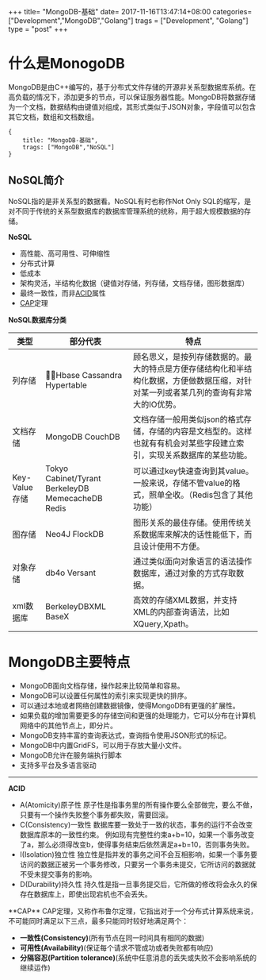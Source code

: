 +++
title= "MongoDB-基础"
date= 2017-11-16T13:47:14+08:00
categories= ["Development","MongoDB","Golang"]
trags = ["Development", "Golang"]
type = "post"
+++

# 什么是MonogoDB

MongoDB是由C++编写的，基于分布式文件存储的开源非关系型数据库系统。在高负载的情况下，添加更多的节点，可以保证服务器性能。MongoDB将数据存储为一个文档，数据结构由键值对组成，其形式类似于JSON对象，字段值可以包含其它文档，数组和文档数组。

    {
        title: "MongoDB-基础", 
        trags: ["MongoDB","NoSQL"]
    }

## NoSQL简介

NoSQL指的是非关系型的数据看。NoSQL有时也称作Not Only SQL的缩写，是对不同于传统的关系型数据库的数据库管理系统的统称，用于超大规模数据的存储。

**NoSQL**

* 高性能、高可用性、可伸缩性
* 分布式计算
* 低成本
* 架构灵活，半结构化数据（键值对存储，列存储，文档存储，图形数据库）
* 最终一致性，而非[ACID](#ACID)属性
* [CAP](#CAP)定理

**NoSQL数据库分类**

|类型     |部分代表   |   特点|
|--------|----------|-------|
|列存储    |Hbase Cassandra Hypertable   |顾名思义，是按列存储数据的。最大的特点是方便存储结构化和半结构化数据，方便做数据压缩，对针对某一列或者某几列的查询有非常大的IO优势。|
|文档存储   |MongoDB CouchDB    |文档存储一般用类似json的格式存储，存储的内容是文档型的。这样也就有有机会对某些字段建立索引，实现关系数据库的某些功能。|
|Key-Value存储    |Tokyo Cabinet/Tyrant BerkeleyDB MemecacheDB Redis  |可以通过key快速查询到其value。一般来说，存储不管value的格式，照单全收。（Redis包含了其他功能）|
|图存储    |Neo4J FlockDB  |图形关系的最佳存储。使用传统关系数据库来解决的话性能低下，而且设计使用不方便。|
|对象存储   |db4o Versant   |通过类似面向对象语言的语法操作数据库，通过对象的方式存取数据。|
|xml数据库 |BerkeleyDBXML BaseX    |高效的存储XML数据，并支持XML的内部查询语法，比如XQuery,Xpath。|


# MongoDB主要特点

* MongoDB面向文档存储，操作起来比较简单和容易。
* MongoDB可以设置任何属性的索引来实现更快的排序。
* 可以通过本地或者网络创建数据镜像，使得MongoDB有更强的扩展性。
* 如果负载的增加需要更多的存储空间和更强的处理能力，它可以分布在计算机网络中的其他节点上，即分片。
* MongoDB支持丰富的查询表达式，查询指令使用JSON形式的标记。
* MongoDB中内置GridFS，可以用于存放大量小文件。
* MongoDB允许在服务端执行脚本
* 支持多平台及多语言驱动










---
<span id="ACID">
 

**ACID**

* A(Atomicity)原子性
原子性是指事务里的所有操作要么全部做完，要么不做，只要有一个操作失败整个事务都失败，需要回滚。
* C(Consistency)一致性
数据库要一致处于一致的状态，事务的运行不会改变数据库原本的一致性约束。
例如现有完整性约束a+b=10，如果一个事务改变了a，那么必须得改变b，使得事务结束后依然满足a+b=10，否则事务失败。
* I(Isolation)独立性
独立性是指并发的事务之间不会互相影响，如果一个事务要访问的数据正被另一个事务修改，只要另一个事务未提交，它所访问的数据就不受未提交事务的影响。
* D(Durability)持久性
持久性是指一旦事务提交后，它所做的修改将会永久的保存在数据库上，即使出现宕机也不会丢失。
</span>

 <span id="CAP">
**CAP**
CAP定理，又称作布鲁尔定理，它指出对于一个分布式计算系统来说，不可能同时满足以下三点，最多只能同时较好地满足两个：

* **一致性(Consistency)**(所有节点在同一时间具有相同的数据)
* **可用性(Availability)**(保证每个请求不管成功或者失败都有响应)
* **分隔容忍(Partition tolerance)**(系统中任意消息的丢失或失败不会影响系统的继续运作)
